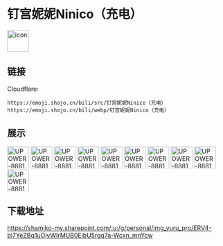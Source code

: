 # 钉宫妮妮Ninico（充电）
<img src="https://emoji.shojo.cn/bili/src/钉宫妮妮Ninico（充电）/icon.png" width="50" height="50" alt="icon">

## 链接
Cloudflare:
```
https://emoji.shojo.cn/bili/src/钉宫妮妮Ninico（充电）
https://emoji.shojo.cn/bili/webp/钉宫妮妮Ninico（充电）
```
## 展示
<img src="https://emoji.shojo.cn/bili/src/钉宫妮妮Ninico（充电）/UPOWER-8881297-6.png" width="50" height="50" alt="UPOWER-8881297-6">
<img src="https://emoji.shojo.cn/bili/src/钉宫妮妮Ninico（充电）/UPOWER-8881297-kira.png" width="50" height="50" alt="UPOWER-8881297-kira">
<img src="https://emoji.shojo.cn/bili/src/钉宫妮妮Ninico（充电）/UPOWER-8881297-欸嘿.png" width="50" height="50" alt="UPOWER-8881297-欸嘿">
<img src="https://emoji.shojo.cn/bili/src/钉宫妮妮Ninico（充电）/UPOWER-8881297-抱抱妮.png" width="50" height="50" alt="UPOWER-8881297-抱抱妮">
<img src="https://emoji.shojo.cn/bili/src/钉宫妮妮Ninico（充电）/UPOWER-8881297-哒咩.png" width="50" height="50" alt="UPOWER-8881297-哒咩">
<img src="https://emoji.shojo.cn/bili/src/钉宫妮妮Ninico（充电）/UPOWER-8881297-放电妮.png" width="50" height="50" alt="UPOWER-8881297-放电妮">
<img src="https://emoji.shojo.cn/bili/src/钉宫妮妮Ninico（充电）/UPOWER-8881297-摊摊妮.png" width="50" height="50" alt="UPOWER-8881297-摊摊妮">
<img src="https://emoji.shojo.cn/bili/src/钉宫妮妮Ninico（充电）/UPOWER-8881297-ICU.png" width="50" height="50" alt="UPOWER-8881297-ICU">
<img src="https://emoji.shojo.cn/bili/src/钉宫妮妮Ninico（充电）/UPOWER-8881297-贴贴.png" width="50" height="50" alt="UPOWER-8881297-贴贴">
<img src="https://emoji.shojo.cn/bili/src/钉宫妮妮Ninico（充电）/UPOWER-8881297-果咩.png" width="50" height="50" alt="UPOWER-8881297-果咩">

## 下载地址

https://shamiko-my.sharepoint.com/:u:/g/personal/img_yuru_pro/ERV4-bi7YeZBq1uOiyWIrMUB0EibU5rgq7a-Wcxn_mnYcw